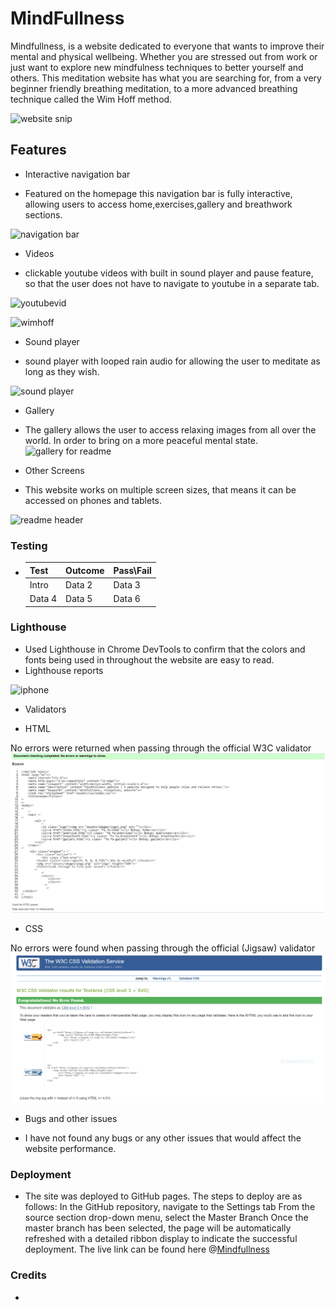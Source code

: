 # MindFullness

Mindfullness, is a website dedicated to everyone that wants to improve their mental and physical wellbeing.
Whether you are stressed out from work or just want to explore new mindfulness techniques to better yourself and others. 
This meditation website has what you are searching for, from a very beginner friendly breathing meditation,
to a more advanced breathing technique called the Wim Hoff method. 

![website snip](https://user-images.githubusercontent.com/118306742/211632252-27208df9-c891-4095-8a0a-dd05cedf30c5.PNG)


## Features

- Interactive navigation bar
 * Featured on the homepage this navigation bar is fully interactive,
 allowing users to access home,exercises,gallery and breathwork sections.
 
![navigation bar](https://user-images.githubusercontent.com/118306742/210639116-19b1d18b-bd97-4926-a61b-634ca98ab7d0.PNG)

- Videos  
* clickable youtube videos with built in sound player and pause feature,
  so that the user does not have to navigate to youtube in a separate tab.

![youtubevid](https://user-images.githubusercontent.com/118306742/211830186-9b82b2b5-b1a0-4e61-9eb9-f4bcffd7b2f7.PNG)

![wimhoff](https://user-images.githubusercontent.com/118306742/210642859-55960412-77f9-4494-b1bc-bda457e5657e.PNG)

- Sound player
* sound player with looped rain audio for allowing the user to meditate as long as they wish. 

![sound player](https://user-images.githubusercontent.com/118306742/210643873-5cc26653-c826-4c70-9b0d-7572ca24e4f5.PNG)

- Gallery
 * The gallery allows the user to access relaxing images from all over the world.
   In order to bring on a more peaceful mental state.
   ![gallery for readme](https://user-images.githubusercontent.com/118306742/210644578-56799d0a-d868-4fc2-8d73-4a9e66826c65.PNG)

- Other Screens 
* This website works on multiple screen sizes, that means it can be accessed on phones and tablets.

![readme header](https://user-images.githubusercontent.com/118306742/211646733-bdc38f62-4b7a-4aad-867c-a15be4f189e4.PNG)

### Testing

 * |  Test    | Outcome  | Pass\Fail|
   |----------|----------|----------|
   | Intro    | Data 2   | Data 3   |
   | Data 4   | Data 5   | Data 6   |

 ### Lighthouse
 * Used Lighthouse in Chrome DevTools to confirm that the colors and fonts being used in throughout the website are easy to read.
 * Lighthouse reports
      

 
 ![iphone](https://user-images.githubusercontent.com/118306742/211832990-8cc6e591-d168-4c6c-8c05-6065fefdedc6.PNG)
 
- Validators
 * HTML

No errors were returned when passing through the official W3C validator
![Html](assets/readme-images/html.PNG)
* CSS

No errors were found when passing through the official (Jigsaw) validator
![Css](assets/readme-images/css.PNG)
 
 - Bugs and other issues
* I have not found any bugs or any other issues that would affect the website performance.

### Deployment
  * The site was deployed to GitHub pages. The steps to deploy are as follows:
In the GitHub repository, navigate to the Settings tab
From the source section drop-down menu, select the Master Branch
Once the master branch has been selected, the page will be automatically refreshed with a detailed ribbon display to indicate the successful deployment.
The live link can be found here @[Mindfullness](https://gabriel5638.github.io/mindfullness-website/)


### Credits
   * 